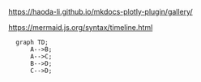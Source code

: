https://haoda-li.github.io/mkdocs-plotly-plugin/gallery/

https://mermaid.js.org/syntax/timeline.html

```mermaid
  graph TD;
      A-->B;
      A-->C;
      B-->D;
      C-->D;
```
